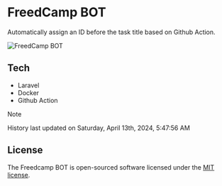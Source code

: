 # FreedCamp BOT

Automatically assign an ID before the task title based on Github Action.

![FreedCamp BOT](https://repository-images.githubusercontent.com/737932867/7d34798b-2680-471c-b089-a78a718d3d6a)

## Tech

- Laravel
- Docker
- Github Action

> [!NOTE]  
> History last updated on Saturday, April 13th, 2024, 5:47:56 AM

## License

The Freedcamp BOT is open-sourced software licensed under the [MIT license](https://opensource.org/licenses/MIT).
